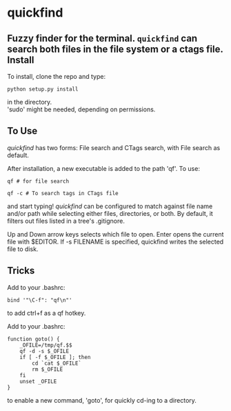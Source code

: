 quickfind
=========

Fuzzy finder for the terminal.  `quickfind` can search both files in the file system
or a ctags file.  
Install
-------

To install, clone the repo and type:

    python setup.py install

 in the directory.  
'sudo' might be needed, depending on permissions.

To Use
------

_quickfind_ has two forms: File search and CTags search, with File search as default.  

After installation, a new executable is added to the path 'qf'.  To use: 

    qf # for file search 

    qf -c # To search tags in CTags file

and start typing!  _quickfind_ can be configured to match against file name and/or path
while selecting either files, directories, or both.  By default, it filters out files listed
in a tree's .gitignore.

Up and Down arrow keys selects which file to open.  Enter opens the current file with $EDITOR.
If -s FILENAME is specified, quickfind writes the selected file to disk.

Tricks
-----
Add to your .bashrc:

    bind '"\C-f": "qf\n"'

to add ctrl+f as a qf hotkey.

Add to your .bashrc:

    function goto() {
        _OFILE=/tmp/qf.$$
        qf -d -s $_OFILE
        if [ -f $_OFILE ]; then
            cd `cat $_OFILE`
            rm $_OFILE
        fi
        unset _OFILE
    }

to enable a new command, 'goto', for quickly cd-ing to a directory.
